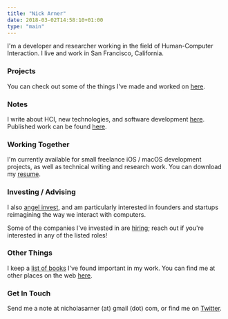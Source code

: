 ```yaml
---
title: "Nick Arner"
date: 2018-03-02T14:58:10+01:00
type: "main"
---
```




I'm a developer and researcher working in the field of Human-Computer Interaction.  I live and work in San Francisco, California. 



### Projects

You can check out some of the things I've made and worked on [here](/projects_and_work/projects/). 




### Notes

I write about HCI, new technologies, and software development [here](/notes/).
Published work can be found [here](/publications/publications/).



### Working Together

I'm currently available for small freelance iOS / macOS development projects, as well as technical writing and research work. You can download my [resume](NFA-Resume.pdf). 



### Investing / Advising

I also [angel invest](investing/), and am particularly interested in founders and startups reimagining the way we interact with computers. 

Some of the companies I've invested in are [hiring](https://narner.notion.site/Nick-Arner-s-Job-Board-270bf00c8f67410881a29a2c6242ff17); reach out if you're interested in any of the listed roles!



### Other Things

I keep a [list of books](books/) I've found important in my work. You can find me at other places on the web [here](web/). 



### Get In Touch

Send me a note at nicholasarner (at) gmail (dot) com, or find me on [Twitter](https://twitter.com/nickarner).

